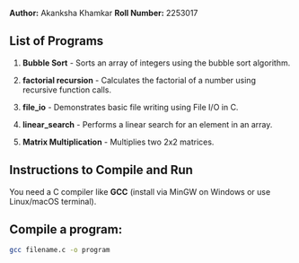 **Author:** Akanksha Khamkar       **Roll Number:** 2253017

## List of Programs

1. **Bubble Sort** - Sorts an array of integers using the bubble sort algorithm. 

2. **factorial recursion** - Calculates the factorial of a number using recursive function calls.

3.  **file_io** - Demonstrates basic file writing using File I/O in C.

4. **linear_search** - Performs a linear search for an element in an array.

5. **Matrix Multiplication** - Multiplies two 2x2 matrices.


## Instructions to Compile and Run

You need a C compiler like **GCC** (install via MinGW on Windows or use Linux/macOS terminal).


## Compile a program:

```bash
gcc filename.c -o program



